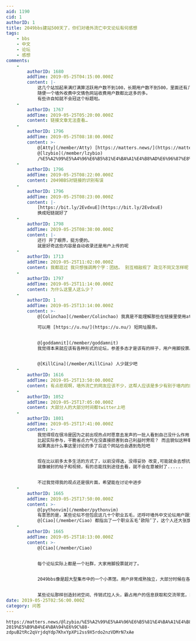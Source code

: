 ```yaml
---
aid: 1190
cid: 1
authorID: 1
title: 2049bbs建站500天了，你们对墙外流亡中文论坛有何感想
tags:
    - bbs
    - 中文
    - 论坛
    - 感想
comments:
    -
        authorID: 1680
        addTime: 2019-05-25T04:15:00.000Z
        content: |-
            这几个站加起来满打满算活跃用户数不到100，长期用户数不到500，里面还有几十个职业五毛的群体，  
            随便一个墙外收费中文情色网站收费用户数都比这多的多。  
            有些许自知就不会冠这个标题啦。
    -
        authorID: 1767
        addTime: 2019-05-25T05:20:00.000Z
        content: 链接文章无法查看…
    -
        authorID: 1796
        addTime: 2019-05-25T08:18:00.000Z
        content: >-
            @[Atty](/member/Atty) [https://matters.news/](https://matters.news/)
            @[lzybio](/member/lzybio)
            /%E5%A2%99%E5%A4%96%E6%B5%81%E4%BA%A1%E4%B8%AD%E6%96%87%E8%AE%BA%E5%9D%9B%E7%8E%B0%E5%86%B5-2019%E5%B9%B4%E4%BA%94%E6%9C%88-zdpuB2tRc2qVrjdqYdp7KhxYpXPi2ss9X5rdo2nzVDMrN7xAe
    -
        authorID: 1796
        addTime: 2019-05-25T08:22:00.000Z
        content: 2049BBS对链接的识别有误
    -
        authorID: 1796
        addTime: 2019-05-25T08:23:00.000Z
        content: |-
            [https://bit.ly/2EvdxuE](https://bit.ly/2EvdxuE)  
            换成短链就好了
    -
        authorID: 1798
        addTime: 2019-05-25T08:38:00.000Z
        content: |-
            还行 开了眼界，挺方便的。  
            就是好奇这些内容是自动收录还是用户上传的呢
    -
        authorID: 1713
        addTime: 2019-05-25T11:02:00.000Z
        content: 我都逛过 我只想强调两个字：团结。 别互相敌视了 政见不同又怎样呢 不要被人挑拨离间了。
    -
        authorID: 1797
        addTime: 2019-05-25T11:14:00.000Z
        content: 为什么这里人这么少？
    -
        authorID: 1
        addTime: 2019-05-25T13:14:00.000Z
        content: >-
            @[Colinchao](/member/Colinchao) 我真是不能理解那些在链接里使用at字符的，没有这个字符一点不影响。  

            可以用 [https://u.nu/](https://u.nu/) 短网址服务。


            @[goddamnit](/member/goddamnit)
            我觉得本来就应该有各种形式的论坛，参差多态才是该有的样子，用户用脚投票。对于你所说的敌视，我所关注的几个论坛，管理员级别都没有敌视心态，只是个别用户喜欢褒贬。


            @[KillCina](/member/KillCina) 人少就少吧
    -
        authorID: 1616
        addTime: 2019-05-25T13:50:00.000Z
        content: 有点悲观啊，墙外流亡的网友应该不少，这帮人应该是多少有别于墙内的网民的，然而这么一堆人都无法组织到一起
    -
        authorID: 1052
        addTime: 2019-05-25T17:05:00.000Z
        content: 大部分人的大部分时间都twitter上吧
    -
        authorID: 1801
        addTime: 2019-05-25T17:41:00.000Z
        content: >-
            我觉得现在很冷是因为之前出现热点时愿意去发声的一批人看到自己没什么作用，就变得‘冷‘ ’静’？
            比起实际参与，干脆省点力气在没直接损害到自己利益时旁观？ 而且貌似这种事出现的次数变多后就不再像以前一样重视了......
            如果真出什么事这里讨论的多了后这个网站也会遇到危险吧


            现在比以前多太多生活的方式了，以前没得选，没得妥协 改变,可能就会去想抗争 现在总想着这个方法不行还有另一种途径去实现
            就像被封的帖子和视频，有的总能找到途径去看，就不会在意被封了......


            不过我觉得我的观点还是很片面，希望能在讨论中进步
    -
        authorID: 1665
        addTime: 2019-05-25T17:50:00.000Z
        content: >-
            @[pythonvim](/member/pythonvim)
            有意思的是，某些论坛不但包庇这几十个职业五毛，还呼吁墙外中文论坛用户跟这几十个职业五毛团结，对这种逻辑真是无fuck说。这就好像中共这边打压许章润，另一边呼吁大家都是中国人所以你们这些支持许章润的学者及民众要跟中共保持团结。职业网评员的存在和活动就是针对普通公民的战争行为，
            @[Ciao](/member/Ciao) 都指出了一个职业五毛‘欧阳’了，这个人还大张旗鼓的继续活跃发言活动。
    -
        authorID: 1665
        addTime: 2019-05-25T18:13:00.000Z
        content: >-
            @[Ciao](/member/Ciao)


            每个论坛实际上都是一个社群，大家用脚投票就对了。


            2049bbs像是超大型集市中的一个小茶馆。用户非常成熟独立，大部分时候在各自领域活动，偶尔来分享一下新发现和有趣的资源，但对2049bbs并无平台依赖。2049bbs则扮演一个精华资源的集散地，帮助这个小茶馆的过客拓展在整个互联网大集市中的视野，让用户更独立更成熟。这样一种完全开放、个人主义的建站思想我个人是非常推崇的。


            某些论坛那样创造封闭空间、传销式拉人头，霸占用户的信息获取和交流带宽，目的是让用户对平台产生依赖，最终让用户群变成观点类似的封闭社区。这种遵循集体主义思维创立的论坛，我本身就无比反感，至于其在封闭体系下放纵职业五毛对公民发动战争的行为，更是让人感到生理不适了。
date: 2019-05-25T02:56:00.000Z
category: 问答
---
```


    https://matters.news/@lzybio/%E5%A2%99%E5%A4%96%E6%B5%81%E4%BA%A1%E4%B8%AD%E6%96%87%E8%AE%BA%E5%9D%9B%E7%8E%B0%E5%86%B5-2019%E5%B9%B4%E4%BA%94%E6%9C%88-zdpuB2tRc2qVrjdqYdp7KhxYpXPi2ss9X5rdo2nzVDMrN7xAe
